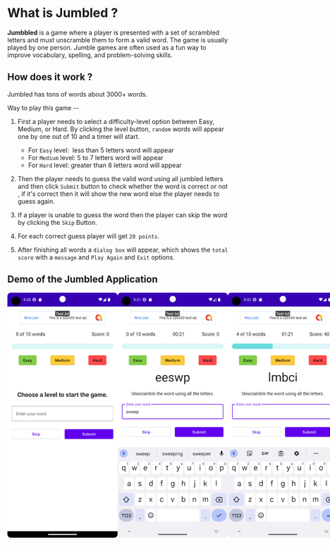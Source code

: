 # What is Jumbled ?
**Jumbbled** is a game where a player is presented with a set of scrambled letters and must unscramble them to form a valid word. The game is usually played by one person. Jumble games are often used as a fun way to improve vocabulary, spelling, and problem-solving skills.

## How does it work ?
Jumbled has tons of words about 3000+ words. 

Way to play this game --
1) First a player needs to select a difficulty-level option between Easy, Medium, or Hard. By clicking the level button, `random` words will appear one by one out of 10 and a timer will start.

    - For `Easy` level:  less than 5 letters word will appear
    - For `Medium` level: 5 to 7 letters word will appear
    - For `Hard` level: greater than 8 letters word will appear
    
2) Then the player needs to guess the valid word using all jumbled letters and then click `Submit` button to check whether the word is correct or not , if it's correct then it will show the new word else the player needs to guess again.

3) If a player is unable to guess the word then the player can skip the word by clicking the `Skip` Button.

4) For each correct guess player will get `20 points`.

5) After finishing all words a `dialog box` will appear, which shows the `total score` with a `message` and `Play Again` and `Exit` options.

## Demo of the Jumbled Application

<div style="display:flex">
  <img src="https://github.com/Niranjan-Baur/Jumbled/blob/main/JumbledSS.png" alt="Start screen" width="250">
  <img src="https://github.com/Niranjan-Baur/Jumbled/blob/main/JumbledSS1.png" alt="Game screen" width="250">
  <img src="https://github.com/Niranjan-Baur/Jumbled/blob/main/JumbledSS2.png" alt="Game screen" width="250">
  <img src="https://github.com/Niranjan-Baur/Jumbled/blob/main/JumbledSS3.png" alt="Final screen" width="250">
</div>

